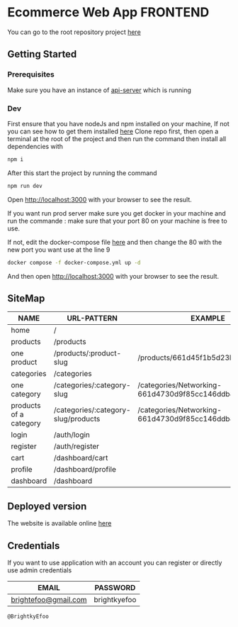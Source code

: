 # Ecommerce Web App FRONTEND
  You can go to the root repository project [here](https://github.com/BrightkyEfoo/ecommerce)
## Getting Started

### Prerequisites
Make sure you have an instance of [api-server](https://github.com/BrightkyEfoo/ecommerce-server) which is running

### Dev
First ensure that you have nodeJs and npm installed on your machine, If not you can see how to get them installed [here](https://nodejs.org/en/download/current)
Clone repo first, then open a terminal at the root of the project and then run the command
then install all dependencies with
```bash
npm i
```
After this start the project by running the command
```bash
npm run dev
```
Open [http://localhost:3000](http://localhost:3000) with your browser to see the result.

If you want run prod server make sure you get docker in your machine and run the commande :
make sure that your port 80 on your machine is free to use.

If not, edit the docker-compose file [here](docker-compose.yml) and then change the 80 with the new port you want use at the line 9
```bash
docker compose -f docker-compose.yml up -d
```
And then open [http://localhost:3000](http://localhost:3000) with your browser to see the result.


## SiteMap

| NAME                   | URL-PATTERN                         | EXAMPLE                                                  | AVAILABILITY |
|------------------------|-------------------------------------|----------------------------------------------------------|--------------|
| home                   | /                                   |                                                          | available    |
| products               | /products                           |                                                          | available    |
| one product            | /products/:product-slug             | /products/661d45f1b5d23b69bd88a89a                       | available    |
| categories             | /categories                         |                                                          | available    |
| one category           | /categories/:category-slug          | /categories/Networking-661d4730d9f85cc146ddb87d          | available    |
| products of a category | /categories/:category-slug/products | /categories/Networking-661d4730d9f85cc146ddb87d/products | available    |
| login                  | /auth/login                         |                                                          | available    |
| register               | /auth/register                      |                                                          | available    |
| cart                   | /dashboard/cart                     |                                                          | available    |
| profile                | /dashboard/profile                  |                                                          | unavailable  |
| dashboard              | /dashboard                          |                                                          | unavailable  |

## Deployed version
The website is available online [here](http://5.189.158.182)

## Credentials
If you want to use application with an account you can register or directly use admin credentials

| EMAIL                 | PASSWORD     |
|-----------------------|--------------|
| brightefoo@gmail.com  | brightkyefoo |


`@BrightkyEfoo`
